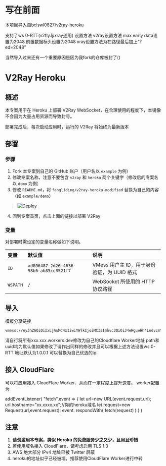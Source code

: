 # 写在前面
本项目导入自bclswl0827/v2ray-heroku

支持了ws 0-RTT(v2fly与xray通用)  设置方法 v2ray设置方法 max early data设置为2048 前置数据标头设置为2048 xray设置方法为在路径最后加上"?ed=2048"

当然导入过来还有一个重要原因是因为我fork的仓库被封了()

# V2Ray Heroku



## 概述

本专案用于在 Heroku 上部署 V2Ray WebSocket，在合理使用的程度下，本镜像不会因为大量占用资源而导致封号。

部署完成后，每次启动应用时，运行的 V2Ray 将始终为最新版本

## 部署

### 步骤

 1. Fork 本专案到自己的 GitHub 账户（用户名以 `example` 为例）
 2. 修改专案名称，注意不要包含 `v2ray` 和 `heroku` 两个关键字（修改后的专案名以 `demo` 为例）
 3. 修改 `README.md`，将 `fangliding/v2ray-heroku-modified` 替换为自己的内容（如 `example/demo`）

> [![Deploy](https://www.herokucdn.com/deploy/button.png)](https://dashboard.heroku.com/new?template=https://github.com/fangliding/v2ray-heroku-modified)

 4. 回到专案首页，点击上面的链接以部署 V2Ray

### 变量

对部署时需设定的变量名称做如下说明。

| 变量 | 默认值 | 说明 |
| :--- | :--- | :--- |
| `ID` | `ad806487-2d26-4636-98b6-ab85cc8521f7` | VMess 用户主 ID，用于身份验证，为 UUID 格式 |
| `WSPATH` | `/` | WebSocket 所使用的 HTTP 协议路径 |

## 导入

模板分享链接
```
vmess://eyJhZGQiOiIxLjAuMC4xIiwiYWlkIjoiMCIsImhvc3QiOiJ4eHgueHh4LndvcmtlcnMuZGV2IiwiaWQiOiJhZDgwNjQ4Ny0yZDI2LTQ2MzYtOThiNi1hYjg1Y2M4NTIxZjciLCJuZXQiOiJ3cyIsInBhdGgiOiIiLCJwb3J0IjoiNDQzIiwicHMiOiJoZXJva3UiLCJzY3kiOiJ6ZXJvIiwic25pIjoieHh4Lnh4eC53b3JrZXJzLmRldiIsInRscyI6InRscyIsInR5cGUiOiIiLCJ2IjoiMiJ9
```
请自行将所有xxx.xxx.workers.dev修改为自己的Cloudflare Worker地址 path和uuid均为默认值如果修改了请作出同样的修改并且可以根据上述方法设置ws 0-RTT
地址默认为1.0.0.1 可以替换为自己优选的ip

## 接入 CloudFlare

可以将应用接入 CloudFlare Worker，从而在一定程度上提升速度。
worker配置为

addEventListener(
"fetch",event => {
let url=new URL(event.request.url);
url.hostname="xx.xxxx.xx";//你的heroku域名
let request=new Request(url,event.request);
event. respondWith(
fetch(request)
)
}
)
 

## 注意

 1. **请勿滥用本专案，类似 Heroku 的免费服务少之又少，且用且珍惜**
 2. 若使用域名接入 CloudFlare，请考虑启用 TLS 1.3
 3. AWS 绝大部分 IPv4 地址已被 Twitter 屏蔽
 4. heroku的地址似乎已经被墙，推荐使用CloudFlare Worker进行中转
